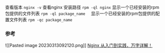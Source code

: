 
查看版本   `nginx -v`
查看nginx 安装路径   `rpm -ql nginx`
显示一个已经安装的rpm包提供的文件列表 `rpm -ql package_name `  
显示一个已经安装的rpm包提供的配置文件列表 `rpm -qc package_name `  

### 参考
![[Pasted image 20230313092120.png]]
[Nginx 从入门到实践，万字详解！](https://juejin.cn/post/6844904144235413512)